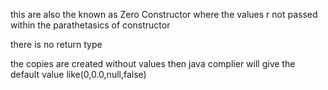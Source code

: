 this are also the known as Zero Constructor where the values r not passed within the parathetasics of constructor

there is no return type 

the copies are created without values then java complier will give the default value like(0,0.0,null,false)
